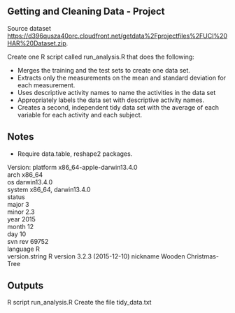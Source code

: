 ## Getting and Cleaning Data - Project

Source dataset https://d396qusza40orc.cloudfront.net/getdata%2Fprojectfiles%2FUCI%20HAR%20Dataset.zip.

Create one R script called run_analysis.R that does the following:
- Merges the training and the test sets to create one data set.
- Extracts only the measurements on the mean and standard deviation for each measurement.
- Uses descriptive activity names to name the activities in the data set
- Appropriately labels the data set with descriptive activity names.
- Creates a second, independent tidy data set with the average of each variable for each activity and each subject.

## Notes
- Require data.table, reshape2 packages.

Version:
platform       x86_64-apple-darwin13.4.0   
arch           x86_64                      
os             darwin13.4.0                
system         x86_64, darwin13.4.0        
status                                     
major          3                           
minor          2.3                         
year           2015                        
month          12                          
day            10                          
svn rev        69752                       
language       R                           
version.string R version 3.2.3 (2015-12-10)
nickname       Wooden Christmas-Tree       

## Outputs
R script run_analysis.R
Create the file tidy_data.txt
